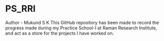 # PS_RRI
Author - Mukund S K
This GitHub repository has been made to record the progress made during my Practice School-I at Raman Research Institute, and act as a store for the projects I have worked on.
